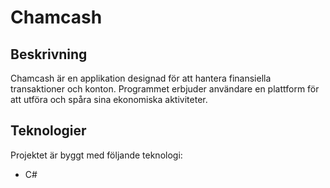 # Chamcash

## Beskrivning

Chamcash är en applikation designad för att hantera finansiella transaktioner och konton. Programmet erbjuder användare en plattform för att utföra och spåra sina ekonomiska aktiviteter.

## Teknologier

Projektet är byggt med följande teknologi:
- C#
